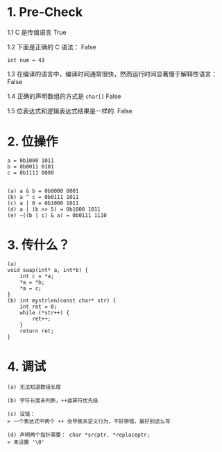 # 1. Pre-Check
1.1 C 是传值语言 True

1.2 下面是正确的 C 语法： False
```
int num = 43
```

1.3 在编译的语言中，编译时间通常很快，然而运行时间显著慢于解释性语言： False

1.4 正确的声明数组的方式是 `char[]` False

1.5 位表达式和逻辑表达式结果是一样的. False

# 2. 位操作
```
a = 0b1000 1011
b = 0b0011 0101
c = 0b1111 0000


(a) a & b = 0b0000 0001
(b) a ^ c = 0b0111 1011
(c) a | 0 = 0b1000 1011
(d) a | (b >> 5) = 0b1000 1011
(e) ~((b | c) & a) = 0b0111 1110
```

# 3. 传什么？

```
(a) 
void swap(int* a, int*b) {
    int c = *a;
    *a = *b;
    *a = c;
}
(b) int mystrlen(const char* str) {
    int ret = 0;
    while (*str++) {
        ret++;
    }
    return ret;
}
```

# 4. 调试
```
(a) 无法知道数组长度

(b) 字符长度未判断，++运算符优先级

(c) 没错：
> 一个表达式中两个 ++ 会导致未定义行为，不好排错，最好别这么写

(d) 声明两个指针需要： char *srcptr, *replaceptr;
> 未设置 '\0'

```